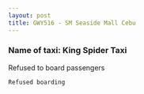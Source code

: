 ```yaml
---
layout: post
title: GWY516 - SM Seaside Mall Cebu 
---
```


### Name of taxi: King Spider Taxi 

Refused to board passengers

```Refused boarding```
